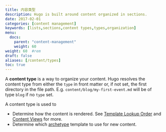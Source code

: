 ```yaml
---
title: 内容类型
description: Hugo is built around content organized in sections.
date: 2017-02-01
categories: [content management]
keywords: [lists,sections,content types,types,organization]
menu:
  docs:
    parent: "content-management"
    weight: 60
weight: 60	#rem
draft: false
aliases: [/content/types]
toc: true
---
```


A **content type** is a way to organize your content. Hugo resolves the content type from either the `type` in front matter or, if not set, the first directory in the file path. E.g. `content/blog/my-first-event.md` will be of type `blog` if no `type` set.

A content type is used to

* Determine how the content is rendered. See [Template Lookup Order](/templates/lookup-order/) and [Content Views](https://gohugo.io/templates/views) for more.
* Determine which [archetype](/content-management/archetypes/) template to use for new content.


